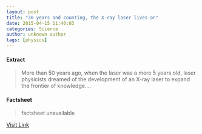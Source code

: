 ```yaml
---
layout: post
title: "30 years and counting, the X-ray laser lives on"
date: 2015-04-15 11:40:03
categories: Science
author: unknown author
tags: [physics]
---
```



#### Extract
>More than 50 years ago, when the laser was a mere 5 years old, laser physicists dreamed of the development of an X-ray laser to expand the frontier of knowledge....

#### Factsheet
>factsheet unavailable

[Visit Link](http://phys.org/news348301570.html)


